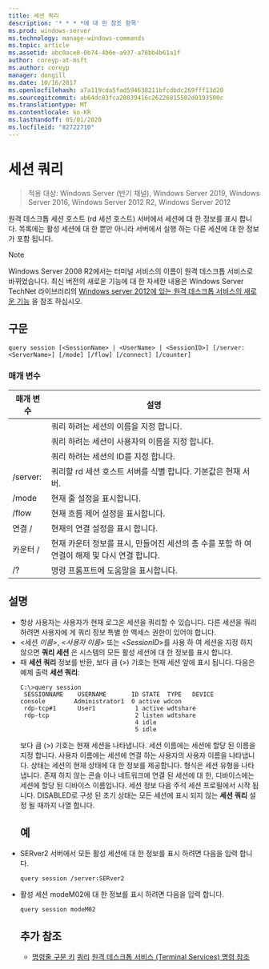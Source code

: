 ```yaml
---
title: 세션 쿼리
description: '* * * *에 대 한 참조 항목'
ms.prod: windows-server
ms.technology: manage-windows-commands
ms.topic: article
ms.assetid: abc0ace8-0b74-4b6e-a937-a78bb4b61a1f
author: coreyp-at-msft
ms.author: coreyp
manager: dongill
ms.date: 10/16/2017
ms.openlocfilehash: a7a119cda5fad594638211bfcdbdc269fff13d20
ms.sourcegitcommit: ab64dc83fca28039416c26226815502d0193500c
ms.translationtype: MT
ms.contentlocale: ko-KR
ms.lasthandoff: 05/01/2020
ms.locfileid: "82722710"
---
```

# <a name="query-session"></a>세션 쿼리

> 적용 대상: Windows Server (반기 채널), Windows Server 2019, Windows Server 2016, Windows Server 2012 R2, Windows Server 2012

원격 데스크톱 세션 호스트 (rd 세션 호스트) 서버에서 세션에 대 한 정보를 표시 합니다.
목록에는 활성 세션에 대 한 뿐만 아니라 서버에서 실행 하는 다른 세션에 대 한 정보가 포함 됩니다.

> [!NOTE]
> Windows Server 2008 R2에서는 터미널 서비스의 이름이 원격 데스크톱 서비스로 바뀌었습니다. 최신 버전의 새로운 기능에 대 한 자세한 내용은 Windows Server TechNet 라이브러리의 [Windows server 2012에 있는 원격 데스크톱 서비스의 새로운 기능](https://technet.microsoft.com/library/hh831527) 을 참조 하십시오.
> ## <a name="syntax"></a>구문
> ```
> query session [<SessionName> | <UserName> | <SessionID>] [/server:<ServerName>] [/mode] [/flow] [/connect] [/counter]
> ```
> ### <a name="parameters"></a>매개 변수
> 
> |      매개 변수       |                                                      설명                                                      |
> |----------------------|-----------------------------------------------------------------------------------------------------------------------|
> |    <SessionName>     |                               쿼리 하려는 세션의 이름을 지정 합니다.                               |
> |      <UserName>      |                           쿼리 하려는 세션이 사용자의 이름을 지정 합니다.                            |
> |     <SessionID>      |                                쿼리 하려는 세션의 ID를 지정 합니다.                                |
> | /server:<ServerName> |                  쿼리할 rd 세션 호스트 서버를 식별 합니다. 기본값은 현재 서버.                   |
> |        /mode         |                                            현재 줄 설정을 표시합니다.                                            |
> |        /flow         |                                        현재 흐름 제어 설정을 표시합니다.                                        |
> |       연결 /       |                                          현재의 연결 설정을 표시 합니다.                                           |
> |       카운터 /       | 현재 카운터 정보를 표시, 만들어진 세션의 총 수를 포함 하 여 연결이 해제 및 다시 연결 합니다. |
> |          /?          |                                         명령 프롬프트에 도움말을 표시합니다.                                          |
> 
> ## <a name="remarks"></a>설명
> - 항상 사용자는 사용자가 현재 로그온 세션을 쿼리할 수 있습니다. 다른 세션을 쿼리하려면 사용자에 게 쿼리 정보 특별 한 액세스 권한이 있어야 합니다.
> - <세션 *이름*>, <*사용자 이름*> 또는 <*SessionID*>를 사용 하 여 세션을 지정 하지 않으면 **쿼리 세션** 은 시스템의 모든 활성 세션에 대 한 정보를 표시 합니다.
> - 때 **세션 쿼리** 정보를 반환, 보다 큼 (>) 기호는 현재 세션 앞에 표시 됩니다. 다음은 예제 출력 **세션 쿼리**:
>   ```
>   C:\>query session
>    SESSIONNAME    USERNAME       ID STATE  TYPE   DEVICE
>   console        Administrator1  0 active wdcon
>    rdp-tcp#1      User1           1 active wdtshare
>    rdp-tcp                        2 listen wdtshare
>                                   4 idle
>                                   5 idle
>   ```
>   보다 큼 (>) 기호는 현재 세션을 나타냅니다. 세션 이름에는 세션에 할당 된 이름을 지정 합니다. 사용자 이름에는 세션에 연결 하는 사용자의 사용자 이름을 나타냅니다. 상태는 세션의 현재 상태에 대 한 정보를 제공합니다. 형식은 세션 유형을 나타냅니다. 존재 하지 않는 콘솔 이나 네트워크에 연결 된 세션에 대 한, 디바이스에는 세션에 할당 된 디바이스 이름입니다. 세션 정보 다음 주석 세션 프로필에서 시작 됩니다. DISABLED로 구성 된 초기 상태는 모든 세션에 표시 되지 않는 **세션 쿼리** 설정 될 때까지 나열 합니다.
>   ## <a name="examples"></a>예
> - SERver2 서버에서 모든 활성 세션에 대 한 정보를 표시 하려면 다음을 입력 합니다.
>   ```
>   query session /server:SERver2
>   ```
> - 활성 세션 modeM02에 대 한 정보를 표시 하려면 다음을 입력 합니다.
>   ```
>   query session modeM02
>   ```
>   ## <a name="additional-references"></a>추가 참조
>   - [명령줄 구문 키](command-line-syntax-key.md)
>   [쿼리](query.md)
>   [원격 데스크톱 서비스 (Terminal Services) 명령 참조](remote-desktop-services-terminal-services-command-reference.md)
